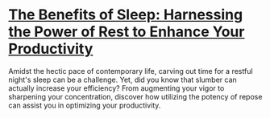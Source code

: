 
# [The Benefits of Sleep: Harnessing the Power of Rest to Enhance Your Productivity](https://www.mindhaste.com/t/sleep/the-benefits-of-sleep-harnessing-the-power-of-rest-to-enhance-your-productivity-271)

Amidst the hectic pace of contemporary life, carving out time for a restful night's sleep can be a challenge. Yet, did you know that slumber can actually increase your efficiency? From augmenting your vigor to sharpening your concentration, discover how utilizing the potency of repose can assist you in optimizing your productivity.
    